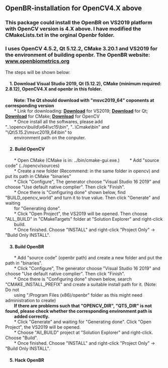 ## OpenBR-installation for OpenCV4.X above
### This package could install the OpenBR on VS2019 platform with OpenCV version is 4.X above. I have modified the CMakeLists.txt in the orginal Openbr folder.
### I uses OpenCV 4.5.2, Qt 5.12.2, CMake 3.20.1 and VS2019 for the environment of building openbr. The OpenBR website: www.openbiometrics.org  
The steps will be shown below:
#### &emsp;1. Download Visual Studio 2019, Qt (5.12.2), CMake (minimum required: 2.8.12), OpenCV4.X and openbr in this folder.  
&emsp;&emsp;**Note: The Qt should download with "msvc2019_64" coponents at corresponding version**  
&emsp;&emsp;* Link for downloading: **[Download](https://visualstudio.microsoft.com/zh-hans/vs/)** for VS2019; **[Download](https://www.qt.io/download)** for Qt; **[Download](https://cmake.org/download/)** for CMake; **[Download](https://opencv.org/releases/)** for OpenCV  
&emsp;&emsp;* Once install all the softwares, please add "..\opencv\build\x64\vc15\bin", "..\Cmake\bin" and "\Qt\5.15.2\msvc2019_64\bin" to  
&emsp;&emsp;environment path on the conputer.
#### &emsp;2. Build OpenCV  
&emsp;&emsp;* Open CMake (CMake is in: ../bin/cmake-gui.exe.) 
&emsp;&emsp;* Add "source code" (../opencv/sources)  
&emsp;&emsp;* Create a new folder (Recommend: in the same folder in opencv) and put its path in CMake "binaries"  
&emsp;&emsp;* Click "Configure", The generator choose "Visual Studio 16 2019" and choose "Use default native complier". Then click "Finish".  
&emsp;&emsp;* Once there is "Configuring done" shown below, find "BUILD_opencv_world" and turn it to true value. Then click "Generate" and waiting  
&emsp;&emsp;for "Generating done".  
&emsp;&emsp;* Click "Open Project", the VS2019 will be opened. Then choose "ALL_BUILD" in "CMakeTargets" folder at "Solution Explorer" and right-click  
&emsp;&emsp;build.  
&emsp;&emsp;* Once finished. Choose "INSTALL" and right-click "Project Only" -> "Build Only INSTALL".  
#### &emsp;3. Build OpenBR  
&emsp;&emsp;* Add "source code" (openbr path) and create a new folder and put the path in "binaries".  
&emsp;&emsp;* Click "Configure", The generator choose "Visual Studio 16 2019" and choose "Use default native complier". Then click "Finish".  
&emsp;&emsp;* Once there is "Configuring done" shown below, search "CMAKE_INSTALL_PREFIX" and create a suitable install path for it. (Note: Do not  
&emsp;&emsp;using "/Program Files (x86)/openbr" folder as this might need administration to create)  
&emsp;&emsp;**If there are problems such that "OPENCV_DIR", "QT5_DIR" is not found, please check whether the corresponding environment path is  
&emsp;&emsp;added correctly.**  
&emsp;&emsp;* Click "Generate" and waiting for "Generating done". Click "Open Project", the VS2019 will be opened.   
&emsp;&emsp;* Choose "All_BUILD" project at "Solution Explorer" and right-click. Choose "Build".  
&emsp;&emsp;* Once finished. Choose "INSTALL" and right-click "Project Only" -> "Build Only INSTALL".  
#### &emsp;5. Hack OpenBR


